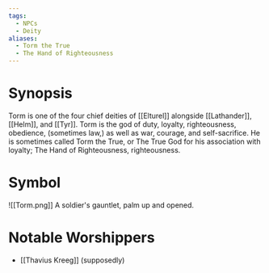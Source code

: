 ```yaml
---
tags:
  - NPCs
  - Deity
aliases:
  - Torm the True
  - The Hand of Righteousness
---
```

# Synopsis
Torm is one of the four chief deities of [[Elturel]] alongside [[Lathander]], [[Helm]], and [[Tyr]]. Torm is the god of duty, loyalty, righteousness, obedience, (sometimes law,) as well as war, courage, and self-sacrifice. He is sometimes called Torm the True, or The True God for his association with loyalty; The Hand of Righteousness, righteousness.
# Symbol
![[Torm.png]]
A soldier's gauntlet, palm up and opened.
# Notable Worshippers
- [[Thavius Kreeg]] (supposedly)